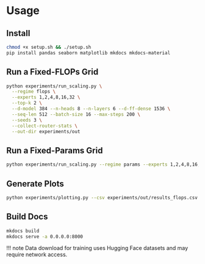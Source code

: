 # Usage

## Install

```bash
chmod +x setup.sh && ./setup.sh
pip install pandas seaborn matplotlib mkdocs mkdocs-material
```

## Run a Fixed-FLOPs Grid

```bash
python experiments/run_scaling.py \
  --regime flops \
  --experts 1,2,4,8,16,32 \
  --top-k 2 \
  --d-model 384 --n-heads 8 --n-layers 6 --d-ff-dense 1536 \
  --seq-len 512 --batch-size 16 --max-steps 200 \
  --seeds 3 \
  --collect-router-stats \
  --out-dir experiments/out
```

## Run a Fixed-Params Grid

```bash
python experiments/run_scaling.py --regime params --experts 1,2,4,8,16,32 --out-dir experiments/out
```

## Generate Plots

```bash
python experiments/plotting.py --csv experiments/out/results_flops.csv --out experiments/plots
```

## Build Docs

```bash
mkdocs build
mkdocs serve -a 0.0.0.0:8000
```

!!! note
    Data download for training uses Hugging Face datasets and may require network access.

